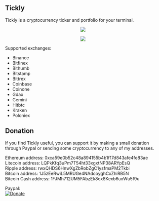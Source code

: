## Tickly
Tickly is a cryptocurrency ticker and portfolio for your terminal.



<p align="center">
  <img src="https://i.imgur.com/v356oGz.png">
</p>

<p align="center">
  <img src="https://i.imgur.com/bDFLTMD.png">
</p>

Supported exchanges:
- Binance
- Bitfinex
- Bithumb
- Bitstamp
- Bittrex
- Coinbase
- Coinone
- Gdax
- Gemini
- Hitbtc
- Kraken
- Poloniex



## Donation
If you find Tickly useful, you can support it by making a small donation through Paypal or sending some 
cryptocurrency to any of my addresses.

Ethereum address: 0xca59e0b52c48a894155b4b1f17d843afe4fe83ae  
Litecoin address: LQPkKfq3uPm7T54ht33xgxtNP38ARYpEsQ  
Ripple address: rwxQHDS6HnwXgZbRobZgC1ysfmaPM2Tkbi  
Bitcoin address: 1J5zEeRwiL5MRUGe4NAdcoyghCxZhiRB5N  
Bitcoin Cash address: 1FJMh712UM5FAbzEk8ox8Kexb6uxWu5f9u  

Paypal:  
[![Donate](https://www.paypalobjects.com/en_US/i/btn/btn_donate_LG.gif)](https://www.paypal.me/dvilela)
